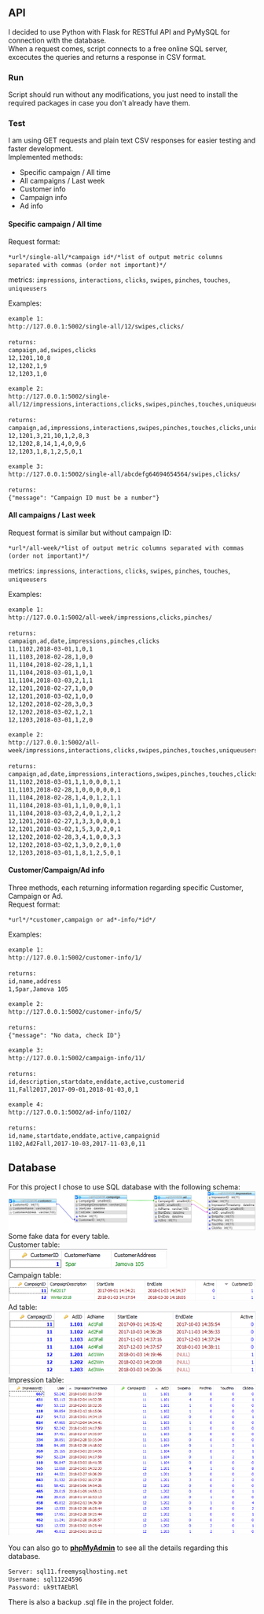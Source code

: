 ## API
I decided to use Python with Flask for RESTful API and PyMySQL for connection with the database.  
When a request comes, script connects to a free online SQL server, excecutes the queries and returns a response in CSV format.

### Run
Script should run without any modifications, you just need to install the required packages in case you don't already have them.  

### Test
I am using GET requests and plain text CSV responses for easier testing and faster development.  
Implemented methods:
* Specific campaign / All time
* All campaigns / Last week
* Customer info
* Campaign info
* Ad info

#### Specific campaign / All time
Request format:  
```
*url*/single-all/*campaign id*/*list of output metric columns separated with commas (order not important)*/
```
metrics: `impressions`, `interactions`, `clicks`, `swipes`, `pinches`, `touches`, `uniqueusers`

Examples:
```
example 1:
http://127.0.0.1:5002/single-all/12/swipes,clicks/

returns:
campaign,ad,swipes,clicks
12,1201,10,8
12,1202,1,9
12,1203,1,0
```
```
example 2:
http://127.0.0.1:5002/single-all/12/impressions,interactions,clicks,swipes,pinches,touches,uniqueusers/

returns:
campaign,ad,impressions,interactions,swipes,pinches,touches,clicks,uniqueusers
12,1201,3,21,10,1,2,8,3
12,1202,8,14,1,4,0,9,6
12,1203,1,8,1,2,5,0,1
```
```
example 3:
http://127.0.0.1:5002/single-all/abcdefg64694654564/swipes,clicks/

returns:
{"message": "Campaign ID must be a number"}
```

#### All campaigns / Last week
Request format is similar but without campaign ID:
```
*url*/all-week/*list of output metric columns separated with commas (order not important)*/
```
metrics: `impressions`, `interactions`, `clicks`, `swipes`, `pinches`, `touches`, `uniqueusers`

Examples:
```
example 1:
http://127.0.0.1:5002/all-week/impressions,clicks,pinches/

returns:
campaign,ad,date,impressions,pinches,clicks
11,1102,2018-03-01,1,0,1
11,1103,2018-02-28,1,0,0
11,1104,2018-02-28,1,1,1
11,1104,2018-03-01,1,0,1
11,1104,2018-03-03,2,1,1
12,1201,2018-02-27,1,0,0
12,1201,2018-03-02,1,0,0
12,1202,2018-02-28,3,0,3
12,1202,2018-03-02,1,2,1
12,1203,2018-03-01,1,2,0
```
```
example 2:
http://127.0.0.1:5002/all-week/impressions,interactions,clicks,swipes,pinches,touches,uniqueusers/

returns:
campaign,ad,date,impressions,interactions,swipes,pinches,touches,clicks,uniqueusers
11,1102,2018-03-01,1,1,0,0,0,1,1
11,1103,2018-02-28,1,0,0,0,0,0,1
11,1104,2018-02-28,1,4,0,1,2,1,1
11,1104,2018-03-01,1,1,0,0,0,1,1
11,1104,2018-03-03,2,4,0,1,2,1,2
12,1201,2018-02-27,1,3,3,0,0,0,1
12,1201,2018-03-02,1,5,3,0,2,0,1
12,1202,2018-02-28,3,4,1,0,0,3,3
12,1202,2018-03-02,1,3,0,2,0,1,0
12,1203,2018-03-01,1,8,1,2,5,0,1
```

#### Customer/Campaign/Ad info
Three methods, each returning information regarding specific Customer, Campaign or Ad.  
Request format:  
```
*url*/*customer,campaign or ad*-info/*id*/
```

Examples:
```
example 1:
http://127.0.0.1:5002/customer-info/1/

returns:
id,name,address
1,Spar,Jamova 105
```
```
example 2:
http://127.0.0.1:5002/customer-info/5/

returns:
{"message": "No data, check ID"}
```
```
example 3:
http://127.0.0.1:5002/campaign-info/11/

returns:
id,description,startdate,enddate,active,customerid
11,Fall2017,2017-09-01,2018-01-03,0,1
```
```
example 4:
http://127.0.0.1:5002/ad-info/1102/

returns:
id,name,startdate,enddate,active,campaignid
1102,Ad2Fall,2017-10-03,2017-11-03,0,11
```

## Database
For this project I chose to use SQL database with the following schema:  
![Schema](/pic/schema.PNG)  
Some fake data for every table.  
Customer table:  
![Customer](/pic/customer.PNG)  
Campaign table:  
![Campaign](/pic/campaign.PNG)  
Ad table:  
![Ad](/pic/ad.PNG)  
Impression table:  
![Impression](/pic/impression.PNG)  
  
You can also go to **[phpMyAdmin](http://www.phpmyadmin.co/index.php)** to see all the details regarding this database.  
```
Server: sql11.freemysqlhosting.net
Username: sql11224596
Password: uk9tTAEbRl
```  
There is also a backup .sql file in the project folder. 
